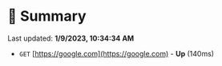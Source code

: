 # 📖 Summary
Last updated: **1/9/2023, 10:34:34 AM**

- `GET` [https://google.com](https://google.com) - **Up** (140ms)
